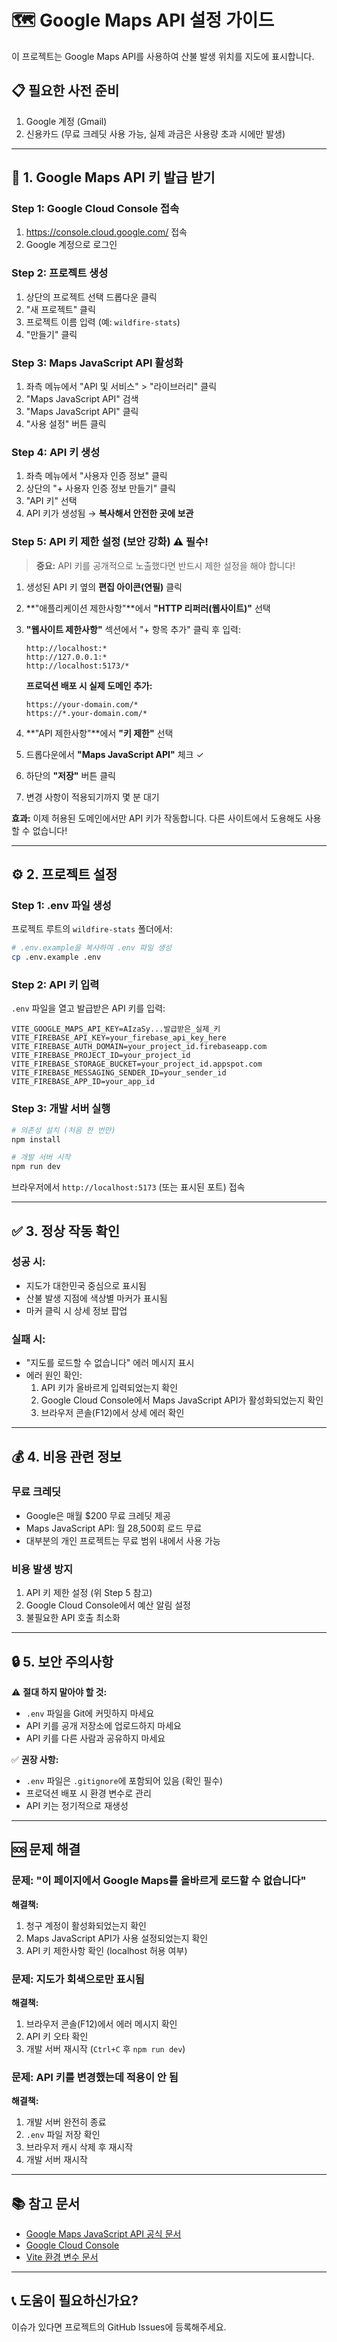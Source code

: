 # 🗺️ Google Maps API 설정 가이드

이 프로젝트는 Google Maps API를 사용하여 산불 발생 위치를 지도에 표시합니다.

## 📋 필요한 사전 준비

1. Google 계정 (Gmail)
2. 신용카드 (무료 크레딧 사용 가능, 실제 과금은 사용량 초과 시에만 발생)

---

## 🔑 1. Google Maps API 키 발급 받기

### Step 1: Google Cloud Console 접속
1. https://console.cloud.google.com/ 접속
2. Google 계정으로 로그인

### Step 2: 프로젝트 생성
1. 상단의 프로젝트 선택 드롭다운 클릭
2. "새 프로젝트" 클릭
3. 프로젝트 이름 입력 (예: `wildfire-stats`)
4. "만들기" 클릭

### Step 3: Maps JavaScript API 활성화
1. 좌측 메뉴에서 "API 및 서비스" > "라이브러리" 클릭
2. "Maps JavaScript API" 검색
3. "Maps JavaScript API" 클릭
4. "사용 설정" 버튼 클릭

### Step 4: API 키 생성
1. 좌측 메뉴에서 "사용자 인증 정보" 클릭
2. 상단의 "+ 사용자 인증 정보 만들기" 클릭
3. "API 키" 선택
4. API 키가 생성됨 → **복사해서 안전한 곳에 보관**

### Step 5: API 키 제한 설정 (보안 강화) ⚠️ 필수!
> **중요:** API 키를 공개적으로 노출했다면 반드시 제한 설정을 해야 합니다!

1. 생성된 API 키 옆의 **편집 아이콘(연필)** 클릭
2. **"애플리케이션 제한사항"**에서 **"HTTP 리퍼러(웹사이트)"** 선택
3. **"웹사이트 제한사항"** 섹션에서 "+ 항목 추가" 클릭 후 입력:
   ```
   http://localhost:*
   http://127.0.0.1:*
   http://localhost:5173/*
   ```

   **프로덕션 배포 시 실제 도메인 추가:**
   ```
   https://your-domain.com/*
   https://*.your-domain.com/*
   ```

4. **"API 제한사항"**에서 **"키 제한"** 선택
5. 드롭다운에서 **"Maps JavaScript API"** 체크 ✓
6. 하단의 **"저장"** 버튼 클릭
7. 변경 사항이 적용되기까지 몇 분 대기

**효과:** 이제 허용된 도메인에서만 API 키가 작동합니다. 다른 사이트에서 도용해도 사용할 수 없습니다!

---

## ⚙️ 2. 프로젝트 설정

### Step 1: .env 파일 생성
프로젝트 루트의 `wildfire-stats` 폴더에서:

```bash
# .env.example을 복사하여 .env 파일 생성
cp .env.example .env
```

### Step 2: API 키 입력
`.env` 파일을 열고 발급받은 API 키를 입력:

```env
VITE_GOOGLE_MAPS_API_KEY=AIzaSy...발급받은_실제_키
VITE_FIREBASE_API_KEY=your_firebase_api_key_here
VITE_FIREBASE_AUTH_DOMAIN=your_project_id.firebaseapp.com
VITE_FIREBASE_PROJECT_ID=your_project_id
VITE_FIREBASE_STORAGE_BUCKET=your_project_id.appspot.com
VITE_FIREBASE_MESSAGING_SENDER_ID=your_sender_id
VITE_FIREBASE_APP_ID=your_app_id
```

### Step 3: 개발 서버 실행

```bash
# 의존성 설치 (처음 한 번만)
npm install

# 개발 서버 시작
npm run dev
```

브라우저에서 `http://localhost:5173` (또는 표시된 포트) 접속

---

## ✅ 3. 정상 작동 확인

### 성공 시:
- 지도가 대한민국 중심으로 표시됨
- 산불 발생 지점에 색상별 마커가 표시됨
- 마커 클릭 시 상세 정보 팝업

### 실패 시:
- "지도를 로드할 수 없습니다" 에러 메시지 표시
- 에러 원인 확인:
  1. API 키가 올바르게 입력되었는지 확인
  2. Google Cloud Console에서 Maps JavaScript API가 활성화되었는지 확인
  3. 브라우저 콘솔(F12)에서 상세 에러 확인

---

## 💰 4. 비용 관련 정보

### 무료 크레딧
- Google은 매월 $200 무료 크레딧 제공
- Maps JavaScript API: 월 28,500회 로드 무료
- 대부분의 개인 프로젝트는 무료 범위 내에서 사용 가능

### 비용 발생 방지
1. API 키 제한 설정 (위 Step 5 참고)
2. Google Cloud Console에서 예산 알림 설정
3. 불필요한 API 호출 최소화

---

## 🔒 5. 보안 주의사항

⚠️ **절대 하지 말아야 할 것:**
- `.env` 파일을 Git에 커밋하지 마세요
- API 키를 공개 저장소에 업로드하지 마세요
- API 키를 다른 사람과 공유하지 마세요

✅ **권장 사항:**
- `.env` 파일은 `.gitignore`에 포함되어 있음 (확인 필수)
- 프로덕션 배포 시 환경 변수로 관리
- API 키는 정기적으로 재생성

---

## 🆘 문제 해결

### 문제: "이 페이지에서 Google Maps를 올바르게 로드할 수 없습니다"
**해결책:**
1. 청구 계정이 활성화되었는지 확인
2. Maps JavaScript API가 사용 설정되었는지 확인
3. API 키 제한사항 확인 (localhost 허용 여부)

### 문제: 지도가 회색으로만 표시됨
**해결책:**
1. 브라우저 콘솔(F12)에서 에러 메시지 확인
2. API 키 오타 확인
3. 개발 서버 재시작 (`Ctrl+C` 후 `npm run dev`)

### 문제: API 키를 변경했는데 적용이 안 됨
**해결책:**
1. 개발 서버 완전히 종료
2. `.env` 파일 저장 확인
3. 브라우저 캐시 삭제 후 재시작
4. 개발 서버 재시작

---

## 📚 참고 문서

- [Google Maps JavaScript API 공식 문서](https://developers.google.com/maps/documentation/javascript)
- [Google Cloud Console](https://console.cloud.google.com/)
- [Vite 환경 변수 문서](https://vitejs.dev/guide/env-and-mode.html)

---

## 📞 도움이 필요하신가요?

이슈가 있다면 프로젝트의 GitHub Issues에 등록해주세요.
